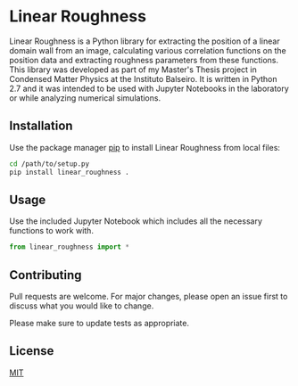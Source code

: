 # Linear Roughness

Linear Roughness is a Python library for extracting the position of a linear domain wall from an image, calculating various correlation functions on the position data and extracting roughness parameters from these functions.
This library was developed as part of my Master's Thesis project in Condensed Matter Physics at the Instituto Balseiro. It is written in Python 2.7 and it was intended to be used with Jupyter Notebooks in the laboratory or while analyzing numerical simulations.

## Installation

Use the package manager [pip](https://pip.pypa.io/en/stable/) to install Linear Roughness from local files:

```bash
cd /path/to/setup.py
pip install linear_roughness .
```

## Usage
Use the included Jupyter Notebook which includes all the necessary functions to work with.
```python
from linear_roughness import *
```

## Contributing
Pull requests are welcome. For major changes, please open an issue first to discuss what you would like to change.

Please make sure to update tests as appropriate.

## License
[MIT](https://choosealicense.com/licenses/mit/)
